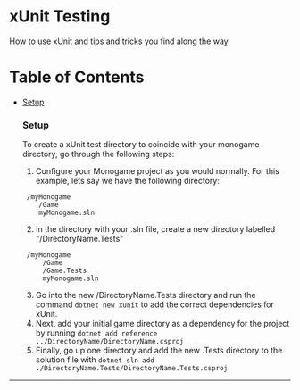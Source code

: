 # xUnit Testing

How to use xUnit and tips and tricks you find along the way

# Table of Contents

- [Setup](#setup)

 
  ### Setup

  To create a xUnit test directory to coincide with your monogame directory, go through the following steps:

   1. Configure your Monogame project as you would normally. For this example, lets say we have the following directory:
    ```
     /myMonogame
     	/Game
     	myMonogame.sln
    ```
   2. In the directory with your .sln file, create a new directory labelled "/DirectoryName.Tests"
   ```
    /myMonogame
    	/Game
    	/Game.Tests
    	myMonogame.sln
    ```
    3. Go into the new /DirectoryName.Tests directory and run the command `dotnet new xunit` to add the correct dependencies for xUnit.
    4. Next, add your initial game directory as a dependency for the project by running `dotnet add reference ../DirectoryName/DirectoryName.csproj`
    5. Finally, go up one directory and add the new .Tests directory to the solution file with `dotnet sln add ./DirectoryName.Tests/DirectoryName.Tests.csproj`

 ---
